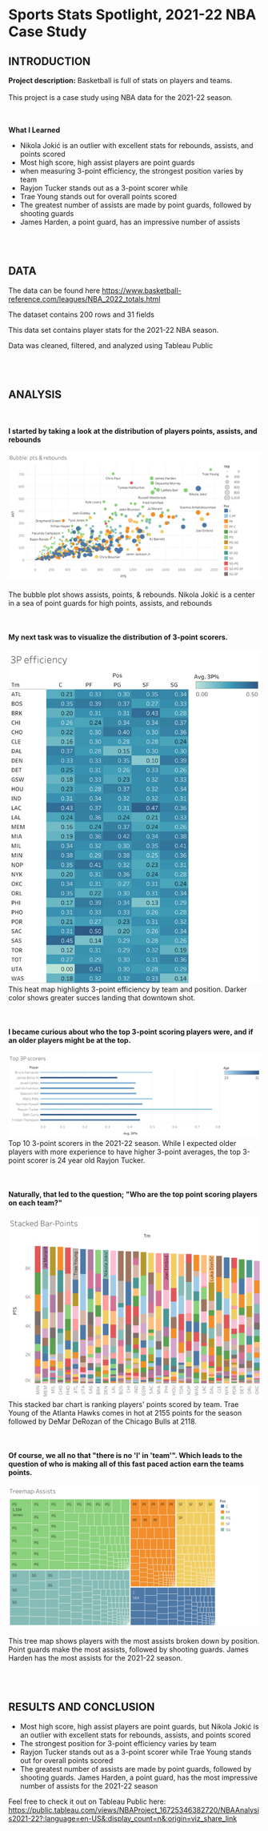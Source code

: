 # Sports Stats Spotlight, 2021-22 NBA Case Study
 
## INTRODUCTION

**Project description:** Basketball is full of stats on players and teams.
<br><br>
This project is a case study using NBA data for the 2021-22 season.

<br><br>
**What I Learned**
* Nikola Jokić is an outlier with excellent stats for rebounds, assists, and points scored
* Most high score, high assist players are point guards
* when measuring 3-point efficiency, the strongest position varies by team 
* Rayjon Tucker stands out as a 3-point scorer while
* Trae Young stands out for overall points scored
* The greatest number of assists are made by point guards, followed by shooting guards
* James Harden, a point guard, has an impressive number of assists 


<br><br>
## DATA
The data can be found here https://www.basketball-reference.com/leagues/NBA_2022_totals.html

The dataset contains 200 rows and 31 fields

This data set contains player stats for the 2021-22 NBA season.  

Data was cleaned, filtered, and analyzed using Tableau Public

<br><br>
## ANALYSIS
<br><br>
**I started by taking a look at the distribution of players points, assists, and rebounds**
<br><br>
<img src="images/Bubble_ pts and rebounds.png?raw=true"/>
<br><br>
The bubble plot shows assists, points, & rebounds.  Nikola Jokić is a center in a sea of point guards for high points, assists, and rebounds
<br><br>
<br><br>
**My next task was to visualize the distribution of 3-point scorers.**
<br><br>
<img src="images/3P efficiency.png?raw=true"/>
This heat map highlights 3-point efficiency by team and position. Darker color shows greater succes landing that  downtown shot.
<br><br>
<br><br>
**I became curious about who the top 3-point scoring players were, and if an older players might be at the top.**
<br><br>
<img src="images/Top 3P scorers.png?raw=true"/>
Top 10 3-point scorers in the 2021-22 season.  While I expected older players with more experience to have higher 3-point averages, the top 3-point scorer is 24 year old Rayjon Tucker.
<br><br>
<br><br>
**Naturally, that led to the question; "Who are the top point scoring players on each team?"**
<br><br>
<img src="images/Stacked Bar-Points.png?raw=true"/>
This stacked bar chart is ranking players' points scored by team.  Trae Young of the Atlanta Hawks comes in hot at 2155 points for the season followed by DeMar DeRozan of the Chicago Bulls at 2118.
<br><br>
<br><br>
**Of course, we all no that "there is no 'I' in 'team'".  Which leads to the question of who is making all of this fast paced action earn the teams points.**
<br><br>
<img src="images/Treemap-Assists.png?raw=true"/>
<br><br>
This tree map shows players with the most assists broken down by position.  Point guards make the most assists, followed by shooting guards.   James Harden has the most assists for the 2021-22 season.

<br><br>
## RESULTS AND CONCLUSION


* Most high score, high assist players are point guards, but Nikola Jokić is an outlier with excellent stats for rebounds, assists, and points scored
* The strongest position for 3-point efficiency varies by team 
* Rayjon Tucker stands out as a 3-point scorer while Trae Young stands out for overall points scored
* The greatest number of assists are made by point guards, followed by shooting guards.  James Harden, a point guard, has the most impressive number of assists for the 2021-22 season

Feel free to check it out on Tableau Public here:  https://public.tableau.com/views/NBAProject_16725346382720/NBAAnalysis2021-22?:language=en-US&:display_count=n&:origin=viz_share_link



